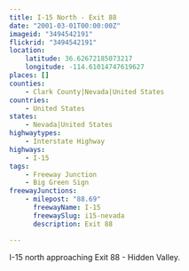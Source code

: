 ```yaml
---
title: I-15 North - Exit 88
date: "2001-03-01T00:00:00Z"
imageid: "3494542191"
flickrid: "3494542191"
location:
    latitude: 36.62672185073217
    longitude: -114.61014747619627
places: []
counties:
    - Clark County|Nevada|United States
countries:
    - United States
states:
    - Nevada|United States
highwaytypes:
    - Interstate Highway
highways:
    - I-15
tags:
    - Freeway Junction
    - Big Green Sign
freewayJunctions:
    - milepost: "88.69"
      freewayName: I-15
      freewaySlug: i15-nevada
      description: Exit 88

---
```

I-15 north approaching Exit 88 - Hidden Valley.